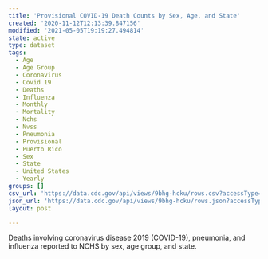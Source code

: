 ```yaml
---
title: 'Provisional COVID-19 Death Counts by Sex, Age, and State'
created: '2020-11-12T12:13:39.847156'
modified: '2021-05-05T19:19:27.494814'
state: active
type: dataset
tags:
  - Age
  - Age Group
  - Coronavirus
  - Covid 19
  - Deaths
  - Influenza
  - Monthly
  - Mortality
  - Nchs
  - Nvss
  - Pneumonia
  - Provisional
  - Puerto Rico
  - Sex
  - State
  - United States
  - Yearly
groups: []
csv_url: 'https://data.cdc.gov/api/views/9bhg-hcku/rows.csv?accessType=DOWNLOAD'
json_url: 'https://data.cdc.gov/api/views/9bhg-hcku/rows.json?accessType=DOWNLOAD'
layout: post

---
```

Deaths involving coronavirus disease 2019 (COVID-19), pneumonia, and influenza reported to NCHS by sex, age group, and state.
